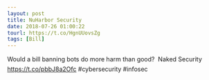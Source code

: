 ```yaml
---
layout: post
title: NuHarbor Security
date: 2018-07-26 01:00:22
tourl: https://t.co/HgnUUovsZg
tags: [Bill]
---
```

Would a bill banning bots do more harm than good?  Naked Security https://t.co/pbbJ8a2Ofc #cybersecurity #infosec